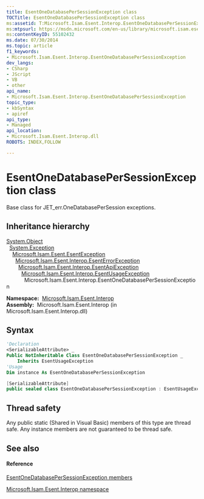 ```yaml
---
title: EsentOneDatabasePerSessionException class
TOCTitle: EsentOneDatabasePerSessionException class
ms:assetid: T:Microsoft.Isam.Esent.Interop.EsentOneDatabasePerSessionException
ms:mtpsurl: https://msdn.microsoft.com/en-us/library/microsoft.isam.esent.interop.esentonedatabasepersessionexception(v=EXCHG.10)
ms:contentKeyID: 55102432
ms.date: 07/30/2014
ms.topic: article
f1_keywords:
- Microsoft.Isam.Esent.Interop.EsentOneDatabasePerSessionException
dev_langs:
- CSharp
- JScript
- VB
- other
api_name: 
- Microsoft.Isam.Esent.Interop.EsentOneDatabasePerSessionException
topic_type: 
- kbSyntax
- apiref
api_type: 
- Managed
api_location: 
- Microsoft.Isam.Esent.Interop.dll
ROBOTS: INDEX,FOLLOW

---
```


# EsentOneDatabasePerSessionException class

Base class for JET_err.OneDatabasePerSession exceptions.

## Inheritance hierarchy

[System.Object](https://docs.microsoft.com/dotnet/api/system.object?redirectedfrom=MSDN)  
  [System.Exception](https://docs.microsoft.com/dotnet/api/system.exception?redirectedfrom=MSDN)  
    [Microsoft.Isam.Esent.EsentException](dn292088\(v=exchg.10\).md)  
      [Microsoft.Isam.Esent.Interop.EsentErrorException](dn274314\(v=exchg.10\).md)  
        [Microsoft.Isam.Esent.Interop.EsentApiException](dn334231\(v=exchg.10\).md)  
          [Microsoft.Isam.Esent.Interop.EsentUsageException](dn350849\(v=exchg.10\).md)  
            Microsoft.Isam.Esent.Interop.EsentOneDatabasePerSessionException  

**Namespace:**  [Microsoft.Isam.Esent.Interop](hh596136\(v=exchg.10\).md)  
**Assembly:**  Microsoft.Isam.Esent.Interop (in Microsoft.Isam.Esent.Interop.dll)

## Syntax

``` vb
'Declaration
<SerializableAttribute> _
Public NotInheritable Class EsentOneDatabasePerSessionException _
    Inherits EsentUsageException
'Usage
Dim instance As EsentOneDatabasePerSessionException
```

``` csharp
[SerializableAttribute]
public sealed class EsentOneDatabasePerSessionException : EsentUsageException
```

## Thread safety

Any public static (Shared in Visual Basic) members of this type are thread safe. Any instance members are not guaranteed to be thread safe.

## See also

#### Reference

[EsentOneDatabasePerSessionException members](dn319679\(v=exchg.10\).md)

[Microsoft.Isam.Esent.Interop namespace](hh596136\(v=exchg.10\).md)

